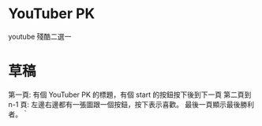 # YouTuber PK
youtube 殘酷二選一

# 草稿
第一頁: 有個 YouTuber PK 的標題，有個 start 的按鈕按下後到下一頁
第二頁到 n-1 頁: 左邊右邊都有一張圖跟一個按鈕，按下表示喜歡。
最後一頁顯示最後勝利者。｀